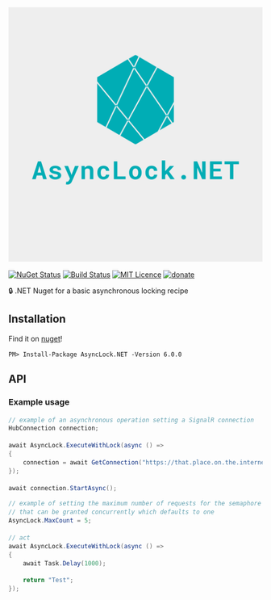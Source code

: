 ![logo](https://github.com/Jac21/AsyncLock.NET/blob/master/media/logo.png?raw=true)

[![NuGet Status](http://img.shields.io/nuget/v/AsyncLock.NET.svg?style=flat)](https://www.nuget.org/packages/AsyncLock.NET/)
[![Build Status](https://app.travis-ci.com/Jac21/AsyncLock.NET.svg?branch=master)](https://app.travis-ci.com/Jac21/AsyncLock.NET)
[![MIT Licence](https://badges.frapsoft.com/os/mit/mit.svg?v=103)](https://opensource.org/licenses/mit-license.php)
[![donate](https://img.shields.io/badge/%24-Buy%20me%20a%20coffee-ff69b4.svg?style=flat)](https://www.buymeacoffee.com/jac21) 

🔒 .NET Nuget for a basic asynchronous locking recipe

## Installation

Find it on [nuget](https://www.nuget.org/packages/AsyncLock.NET/)!

```
PM> Install-Package AsyncLock.NET -Version 6.0.0
```

## API 

### Example usage

```csharp
// example of an asynchronous operation setting a SignalR connection
HubConnection connection;

await AsyncLock.ExecuteWithLock(async () =>
{
    connection = await GetConnection("https://that.place.on.the.internet/hub");
});

await connection.StartAsync();
```

```csharp
// example of setting the maximum number of requests for the semaphore 
// that can be granted concurrently which defaults to one
AsyncLock.MaxCount = 5;

// act
await AsyncLock.ExecuteWithLock(async () =>
{
    await Task.Delay(1000);

    return "Test";
});
```
